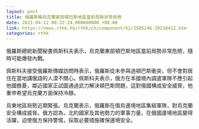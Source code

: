 ```yaml
---
layout: post
title: 俄羅斯稱烏克蘭東部頓巴斯地區當前局勢非常危險
date: 2021-04-12 00:32:24.000000000 +08:00
link: https://news.rthk.hk/rthk/ch/component/k2/1585246-20210412.htm
categories: rthk
---
```


俄羅斯總統新聞秘書佩斯科夫表示，烏克蘭東部頓巴斯地區當前局勢非常危險，隨時可能爆發內戰。

佩斯科夫接受俄羅斯傳媒訪問時表示，俄羅斯從未參與過頓巴斯衝突，但不會對居住在當地講俄語的人漠不關心。佩斯科夫表示，俄方在本國境內調遣軍隊不應引起他國擔憂，鄰近國家正試圖通過武力解決頓巴斯問題，這對俄國構成安全威脅，他重申希望烏克蘭方面保持冷靜。

烏東地區局勢近期緊張。烏克蘭表示，俄羅斯在俄烏邊境地區集結軍隊，對烏克蘭安全構成威脅。俄方認為，北約國家及其他勢力的軍事力量，在俄國邊境地區變得活躍，迫使俄方保持警惕，採取必要措施確保邊境安全。
